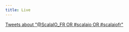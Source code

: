 ```yaml
---
title: Live
---
```


<a class="twitter-timeline" data-dnt="true" href="https://twitter.com/search?q=%40ScalaIO_FR+OR+%23scalaio+OR+%23scalaiofr" data-widget-id="356771528702054400">Tweets about "@ScalaIO_FR OR #scalaio OR #scalaiofr"</a>
<script>!function(d,s,id){var js,fjs=d.getElementsByTagName(s)[0],p=/^http:/.test(d.location)?'http':'https';if(!d.getElementById(id)){js=d.createElement(s);js.id=id;js.src=p+"://platform.twitter.com/widgets.js";fjs.parentNode.insertBefore(js,fjs);}}(document,"script","twitter-wjs");</script>

